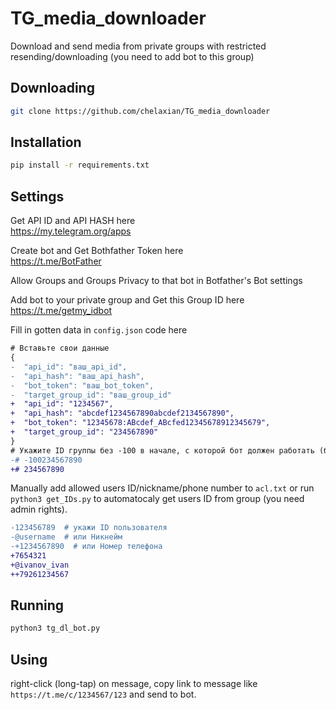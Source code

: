 # TG_media_downloader
Download and send media from private groups with restricted resending/downloading (you need to add bot to this group)

## Downloading
```bash
git clone https://github.com/chelaxian/TG_media_downloader
```

## Installation
```bash
pip install -r requirements.txt
```
## Settings

Get API ID and API HASH here \
https://my.telegram.org/apps

Create bot and Get Bothfather Token here \
https://t.me/BotFather

Allow Groups and Groups Privacy to that bot in Botfather's Bot settings 

Add bot to your private group and Get this Group ID here \
https://t.me/getmy_idbot

Fill in gotten data in `config.json` code here
```diff
# Вставьте свои данные
{
-  "api_id": "ваш_api_id",
-  "api_hash": "ваш_api_hash",
-  "bot_token": "ваш_bot_token",
-  "target_group_id": "ваш_group_id"
+  "api_id": "1234567",
+  "api_hash": "abcdef1234567890abcdef2134567890",
+  "bot_token": "12345678:ABcdef_ABcfed12345678912345679",
+  "target_group_id": "234567890"
}
# Укажите ID группы без -100 в начале, с которой бот должен работать (бот должен быть её членом)
-# -100234567890
+# 234567890
```

Manually add allowed users ID/nickname/phone number to `acl.txt` or run `python3 get_IDs.py` to automatocaly get users ID from group (you need admin rights).
```diff
-123456789  # укажи ID пользователя
-@username  # или Никнейм
-+1234567890  # или Номер телефона
+7654321
+@ivanov_ivan
++79261234567
```

## Running
```bash
python3 tg_dl_bot.py
```
## Using

right-click (long-tap) on message, copy link to message like `https://t.me/c/1234567/123` and send to bot.
